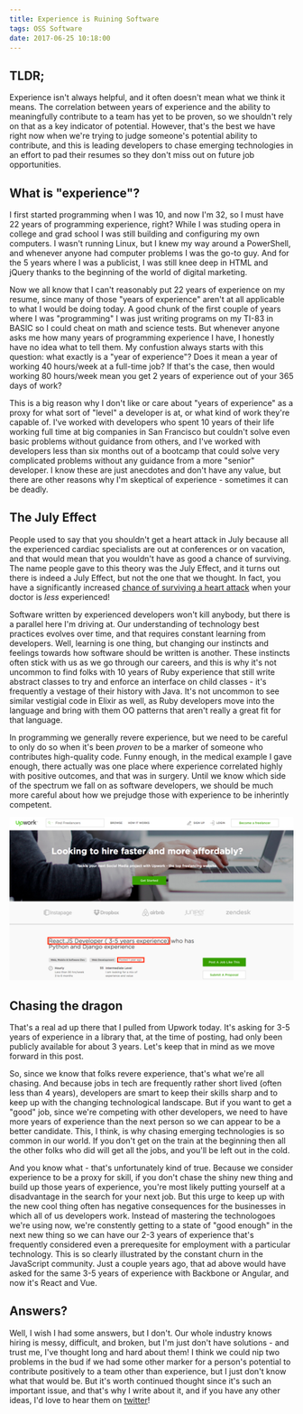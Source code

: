 ```yaml
---
title: Experience is Ruining Software
tags: OSS Software 
date: 2017-06-25 10:18:00
---
```


## TLDR;
Experience isn't always helpful, and it often doesn't mean what we think it means. The correlation between years of experience and the ability to meaningfully contribute to a team has yet to be proven, so we shouldn't rely on that as a key indicator of potential. However, that's the best we have right now when we're trying to judge someone's potential ability to contribute, and this is leading developers to chase emerging technologies in an effort to pad their resumes so they don't miss out on future job opportunities.

## What is "experience"?



I first started programming when I was 10, and now I'm 32, so I must have 22
years of programming experience, right? While I was studing opera in
college and grad school I was still building and
configuring my own computers. I wasn't running Linux, but I knew my way around
a PowerShell, and whenever anyone had computer problems I was the go-to guy.
And for the 5 years where I was a publicist, I was still knee deep in HTML and
jQuery thanks to the beginning of the world of digital marketing.

Now we all know that I can't reasonably put 22 years of experience on my resume,
since many of those "years of experience" aren't at all applicable to what I
would be doing today. A good chunk of the first couple of years where I was
"programming" I was just writing programs on my TI-83 in BASIC so I could cheat
on math and science tests. But whenever anyone asks me how many years of
programming experience I have, I honestly have no idea what to tell them. My confustion always starts with this question: what exactly is a "year of experience"? Does it mean a year of working 40
hours/week at a full-time job? If that's the case, then would working 80
hours/week mean you get 2 years of experience out of your 365 days of work?

This is a big reason why I don't like or care about "years of experience" as a proxy for what sort
of "level" a developer is at, or what kind of work they're capable of. I've
worked with developers who spent 10 years of their life working full time at big
companies in San Francisco but couldn't solve even basic problems without
guidance from others, and I've worked with developers less than six months out
of a bootcamp that could solve very complicated problems without any guidance
from a more "senior" developer. I know these are just anecdotes and don't have
any value, but there are other reasons why I'm skeptical of experience -
sometimes it can be deadly.

## The July Effect

People used to say that you shouldn't get a heart attack in July because all the
experienced cardiac specialists are out at conferences or on vacation, and that
would mean that you wouldn't have as good a chance of surviving. The name people
gave to this theory was the July Effect, and it turns out there is indeed a July
Effect, but not the one that we thought. In fact, you have a significantly
increased [chance of surviving a heart attack](http://freakonomics.com/2015/04/09/how-many-doctors-does-it-take-to-start-a-healthcare-revolution-full-transcript/) when your doctor is _less_
experienced! 

Software written by experienced developers won't kill anybody, but there is a
parallel here I'm driving at. Our understanding of technology best practices
evolves over time, and that requires constant learning from developers. Well,
learning is one thing, but changing our instincts and feelings towards how
software should be written is another. These instincts often stick with us as we
go through our careers, and this is why it's not uncommon to find folks with 10
years of Ruby experience that still write abstract classes to try and enforce an
interface on child classes - it's frequently a vestage of their history with
Java. It's not uncommon to see similar vestigial code in Elixir as well, as Ruby
developers move into the language and bring with them OO patterns that aren't
really a great fit for that language.

In programming we generally revere experience, but we need to be careful to only do so when it's been _proven_ to
be a marker of someone who contributes high-quality code. Funny enough, in the
medical example I gave enough, there actually was one place where experience
correlated highly with positive outcomes, and that was in surgery. Until we know
which side of the spectrum we fall on as software developers, we should be much
more careful about how we prejudge those with experience to be inherintly
competent.

![react upwork ad](/assets/images/upwork_react.png)

## Chasing the dragon

That's a real ad up there that I pulled from Upwork today. It's asking for 3-5 years of experience in a library that, at the time of posting, had only been publicly available for about 3 years. Let's keep that in mind as we move forward in this post.

So, since we know that folks revere experience, that's what we're all chasing.
And because jobs in tech are frequently rather short lived (often less than 4
years), developers are smart to keep their skills sharp and to keep up with the
changing technological landscape. But if you want to get a "good" job, since
we're competing with other developers, we need to have more years of experience
than the next person so we can appear to be a better candidate. This, I think,
is why chasing emerging technologies is so common in our world. If you don't get
on the train at the beginning then all the other folks who did will get all the
jobs, and you'll be left out in the cold.

And you know what - that's unfortunately kind of true. Because we consider experience to
be a proxy for skill, if you don't chase the shiny new thing and build up those
years of experience, you're most likely
putting yourself at a disadvantage in the search for your next job. But this
urge to keep up with the new cool thing often has negative consequences for the
businesses in which all of us developers work. Instead of mastering the
technologoes we're using now, we're constently getting to a state of "good
enough" in the next new thing so we can have our 2-3 years of experience that's
frequently considered even a prerequesite for employment with a particular
technology. This is so clearly illustrated by the constant
churn in the JavaScript community. Just a couple years ago, that ad above would
have asked for the same 3-5 years of experience with Backbone or Angular, and
now it's React and Vue.

## Answers?

Well, I wish I had some answers, but I don't. Our whole industry knows hiring is messy,
difficult, and broken, but I'm just don't have solutions - and trust me, I've
thought long and hard about them! I think we could nip two
problems in the bud if we had some other marker for a person's potential to contribute
positively to a team other than experience, but I just don't know what that
would be. But it's worth continued thought since it's such an important issue,
and that's why I write about it, and if you have any other ideas, I'd love to
hear them on [twitter](https://www.twitter.com/devoncestes)!
